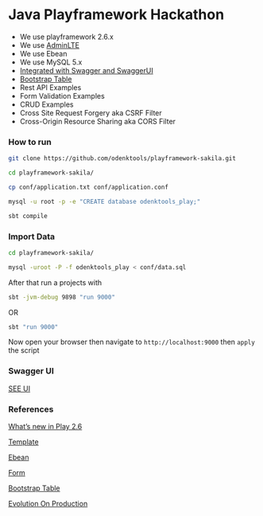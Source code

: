 # Java Playframework Hackathon

* We use playframework 2.6.x
* We use [AdminLTE](https://adminlte.io/)
* We use Ebean
* We use MySQL 5.x
* [Integrated with Swagger and SwaggerUI](https://swagger.io/)
* [Bootstrap Table](http://bootstrap-table.wenzhixin.net.cn/)
* Rest API Examples
* Form Validation Examples
* CRUD Examples
* Cross Site Request Forgery aka CSRF Filter
* Cross-Origin Resource Sharing aka CORS Filter

### How to run

```bash
git clone https://github.com/odenktools/playframework-sakila.git

cd playframework-sakila/

cp conf/application.txt conf/application.conf

mysql -u root -p -e "CREATE database odenktools_play;"

sbt compile
```

### Import Data

```bash
cd playframework-sakila/

mysql -uroot -P -f odenktools_play < conf/data.sql
```

After that run a projects with

```bash
sbt -jvm-debug 9898 "run 9000"
```

OR

```bash
sbt "run 9000"
```

Now open your browser then navigate to ```http://localhost:9000``` then ```apply``` the script

### Swagger UI

[SEE UI](http://localhost:9000/assets/lib/swagger-ui/index.html?/url=http://localhost:9000/api-docs)

### References

[What’s new in Play 2.6](https://www.playframework.com/documentation/2.6.x/Highlights26)

[Template](https://www.playframework.com/documentation/2.6.x/JavaTemplates)

[Ebean](https://www.playframework.com/documentation/2.6.x/JavaEbean)

[Form](https://www.playframework.com/documentation/2.6.x/JavaForms)

[Bootstrap Table](http://bootstrap-table.wenzhixin.net.cn/)

[Evolution On Production](https://stackoverflow.com/a/20840401)
